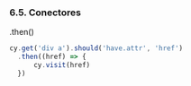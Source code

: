 ### 6.5. Conectores

.then()
```typescript
cy.get('div a').should('have.attr', 'href')
  .then((href) => {
      cy.visit(href)
  })
```